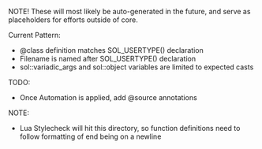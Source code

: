 NOTE! These will most likely be auto-generated in the future, and serve as placeholders for efforts outside of core.

Current Pattern:
* @class definition matches SOL_USERTYPE() declaration
* Filename is named after SOL_USERTYPE() declaration
* sol::variadic_args and sol::object variables are limited to expected casts

TODO:
* Once Automation is applied, add @source annotations

NOTE:
* Lua Stylecheck will hit this directory, so function definitions need to follow formatting of end being on a newline
